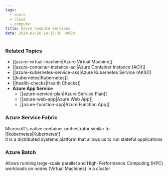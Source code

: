 ```yaml
---
tags:
  - azure
  - cloud
  - compute
title: Azure Compute Services
date: 2024-01-28 14:15:56 -0600
---
```


### Related Topics

* [[azure-virtual-machine|Azure Virtual Machine]]
* [[azure-container-instance-aci|Azure Container Instance (ACI)]]
* [[azure-kubernetes-service-aks|Azure Kubernetes Service (AKS)]]
* [[kubernetes|Kubernetes]]
* [[health-checks|Health Checks]]
* **Azure App Service**
	- [[azure-service-plan|Azure Service Plan]]
	- [[azure-web-app|Azure Web App]]
	- [[azure-function-app|Azure Function App]]

### Azure Service Fabric

Microsoft's native container orchestrator similar to [[kubernetes|Kubernetes]]  
It is a distributed systems platform that allows us to run stateful applications

### Azure Batch

Allows running large-scale parallel and High-Performance Computing (HPC) workloads on nodes (Virtual Machines) in a cluster
